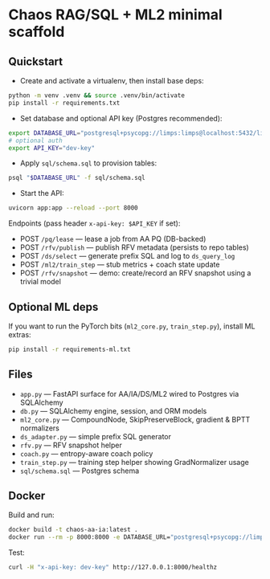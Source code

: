 # Chaos RAG/SQL + ML2 minimal scaffold

## Quickstart

- Create and activate a virtualenv, then install base deps:

```bash
python -m venv .venv && source .venv/bin/activate
pip install -r requirements.txt
```

- Set database and optional API key (Postgres recommended):

```bash
export DATABASE_URL="postgresql+psycopg://limps:limps@localhost:5432/limps"
# optional auth
export API_KEY="dev-key"
```

- Apply `sql/schema.sql` to provision tables:

```bash
psql "$DATABASE_URL" -f sql/schema.sql
```

- Start the API:

```bash
uvicorn app:app --reload --port 8000
```

Endpoints (pass header `x-api-key: $API_KEY` if set):
- POST `/pq/lease` — lease a job from AA PQ (DB-backed)
- POST `/rfv/publish` — publish RFV metadata (persists to repo tables)
- POST `/ds/select` — generate prefix SQL and log to `ds_query_log`
- POST `/ml2/train_step` — stub metrics + coach state update
- POST `/rfv/snapshot` — demo: create/record an RFV snapshot using a trivial model

## Optional ML deps

If you want to run the PyTorch bits (`ml2_core.py`, `train_step.py`), install ML extras:

```bash
pip install -r requirements-ml.txt
```

## Files
- `app.py` — FastAPI surface for AA/IA/DS/ML2 wired to Postgres via SQLAlchemy
- `db.py` — SQLAlchemy engine, session, and ORM models
- `ml2_core.py` — CompoundNode, SkipPreserveBlock, gradient & BPTT normalizers
- `ds_adapter.py` — simple prefix SQL generator
- `rfv.py` — RFV snapshot helper
- `coach.py` — entropy-aware coach policy
- `train_step.py` — training step helper showing GradNormalizer usage
- `sql/schema.sql` — Postgres schema

## Docker

Build and run:

```bash
docker build -t chaos-aa-ia:latest .
docker run --rm -p 8000:8000 -e DATABASE_URL="postgresql+psycopg://limps:limps@host.docker.internal:5432/limps" -e API_KEY=dev-key chaos-aa-ia:latest
```

Test:

```bash
curl -H "x-api-key: dev-key" http://127.0.0.1:8000/healthz
```